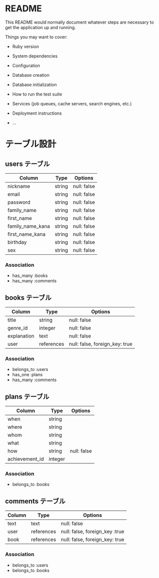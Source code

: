 # README

This README would normally document whatever steps are necessary to get the
application up and running.

Things you may want to cover:

* Ruby version

* System dependencies

* Configuration

* Database creation

* Database initialization

* How to run the test suite

* Services (job queues, cache servers, search engines, etc.)

* Deployment instructions

* ...

# テーブル設計

## users テーブル

| Column           | Type    | Options     |
| ---------------- | ------- | ----------- |
| nickname         | string  | null: false |
| email            | string  | null: false |
| password         | string  | null: false |
| family_name      | string  | null: false |
| first_name       | string  | null: false |
| family_name_kana | string  | null: false |
| first_name_kana  | string  | null: false |
| birthday         | string  | null: false |
| sex              | string  | null: false |

### Association

- has_many :books
- has_many :comments

## books テーブル

| Column      | Type       | Options                        |
| ----------- | ---------- | ------------------------------ |
| title       | string     | null: false                    |
| genre_id    | integer    | null: false                    |
| explanation | text       | null: false                    |
| user        | references | null: false, foreign_key: true |

### Association

- belongs_to :users
- has_one :plans
- has_many :comments

## plans テーブル

| Column         | Type    | Options     |
| -------------- | ------- | ----------- |
| when           | string  |             |
| where          | string  |             |
| whom           | string  |             |
| what           | string  |             |
| how            | string  | null: false |
| achievement_id | integer |             |

### Association

- belongs_to :books

## comments テーブル

| Column | Type       | Options                        |
| ------ | ---------- | ------------------------------ |
| text   | text       | null: false                    |
| user   | references | null: false, foreign_key :true |
| book   | references | null: false, foreign_key: true |

### Association

- belongs_to :users
- belongs_to :books